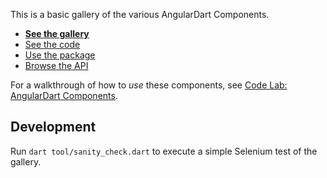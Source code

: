 This is a basic gallery of the various AngularDart Components.

* **[See the gallery](https://dart-lang.github.io/angular2_components_example/)**
* [See the code](https://github.com/dart-lang/angular2_components_example/blob/master/lib/app_component.html)
* [Use the package](https://pub.dartlang.org/packages/angular2_components)
* [Browse the API](https://www.dartdocs.org/documentation/angular2_components/latest)

For a walkthrough of how to *use* these components, see
[Code Lab: AngularDart Components](https://webdev.dartlang.org/codelabs/angular2_components).

## Development

Run `dart tool/sanity_check.dart` to execute a simple Selenium test of the
gallery.
